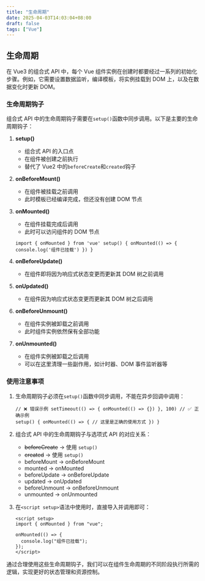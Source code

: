 ```yaml
---
title: "生命周期"
date: 2025-04-03T14:03:04+08:00
draft: false
tags: ["Vue"]
---
```


## 生命周期

在 Vue3 的组合式 API 中，每个 Vue 组件实例在创建时都要经过一系列的初始化步骤。例如，它需要设置数据监听，编译模板，将实例挂载到 DOM 上，以及在数据变化时更新 DOM。

### 生命周期钩子

组合式 API 中的生命周期钩子需要在`setup()`函数中同步调用。以下是主要的生命周期钩子：

1. **setup()**

   - 组合式 API 的入口点
   - 在组件被创建之前执行
   - 替代了 Vue2 中的`beforeCreate`和`created`钩子

2. **onBeforeMount()**

   - 在组件被挂载之前调用
   - 此时模板已经编译完成，但还没有创建 DOM 节点

3. **onMounted()**

   - 在组件挂载完成后调用
   - 此时可以访问组件的 DOM 节点

   ```vue
   import { onMounted } from 'vue' setup() { onMounted(() => {
   console.log('组件已挂载') }) }
   ```

4. **onBeforeUpdate()**

   - 在组件即将因为响应式状态变更而更新其 DOM 树之前调用

5. **onUpdated()**

   - 在组件因为响应式状态变更而更新其 DOM 树之后调用

6. **onBeforeUnmount()**

   - 在组件实例被卸载之前调用
   - 此时组件实例依然保有全部功能

7. **onUnmounted()**
   - 在组件实例被卸载之后调用
   - 可以在这里清理一些副作用，如计时器、DOM 事件监听器等

### 使用注意事项

1. 生命周期钩子必须在`setup()`函数中同步调用，不能在异步回调中调用：

   ```vue
   // ❌ 错误示例 setTimeout(() => { onMounted(() => {}) }, 100) // ✅ 正确示例
   setup() { onMounted(() => { // 这里是正确的使用方式 }) }
   ```

2. 组合式 API 中的生命周期钩子与选项式 API 的对应关系：

   - ~~beforeCreate~~ -> 使用 `setup()`
   - ~~created~~ -> 使用 `setup()`
   - beforeMount -> onBeforeMount
   - mounted -> onMounted
   - beforeUpdate -> onBeforeUpdate
   - updated -> onUpdated
   - beforeUnmount -> onBeforeUnmount
   - unmounted -> onUnmounted

3. 在`<script setup>`语法中使用时，直接导入并调用即可：

   ```vue
   <script setup>
   import { onMounted } from "vue";

   onMounted(() => {
     console.log("组件已挂载");
   });
   </script>
   ```

通过合理使用这些生命周期钩子，我们可以在组件生命周期的不同阶段执行所需的逻辑，实现更好的状态管理和资源控制。
